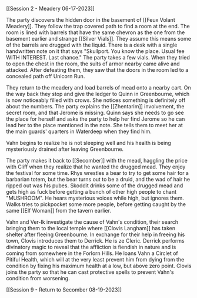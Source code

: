 [[Session 2 - Meadery 06-17-2023]]

The party discovers the hidden door in the basement of [[Feux Volant Meadery]]. They follow the trap covered path to find a room at the end. The room is lined with barrels that have the same chevron as the one from the basement earlier and strange [[Silver Vials]]. They assume this means some of the barrels are drugged with the liquid. There is a desk with a single handwritten note on it that says "Skullport. You know the place. Usual fee WITH INTEREST. Last chance." The party takes a few vials. When they tried to open the chest in the room, the suits of armor nearby came alive and attacked. After defeating them, they saw that the doors in the room led to a concealed path off Unicorn Run.

They return to the meadery and load barrels of mead onto a nearby cart. On the way back they stop and give the ledger to Quinn in Greenbourne, which is now noticeably filled with crows. She notices something is definitely off about the numbers. The party explains the [[Zhentarim]] involvement, the secret room, and that Jerome is missing. Quinn says she needs to go see the place for herself and asks the party to help her find Jerome so he can lead her to the place mentioned in the note. She tells them to meet her at the main guards' quarters in Waterdeep when they find him.

Vahn begins to realize he is not sleeping well and his health is being mysteriously drained after leaving Greenbourne.

The party makes it back to [[Secomber]] with the mead, haggling the price with Cliff when they realize that he wanted the drugged mead. They enjoy the festival for some time. Rhys wrestles a bear to try to get some hair for a barbarian totem, but the bear turns out to be a druid, and the wad of hair he ripped out was his pubes. Skoddit drinks some of the drugged mead and gets high as fuck before getting a bunch of other high people to chant "MUSHROOM". He hears mysterious voices while high, but ignores them. Walks tries to pickpocket some more people, before getting caught by the same [[Elf Woman]] from the tavern earlier.

Vahn and Ver-Ik investigate the cause of Vahn's condition, their search bringing them to the local temple where [[Clovis Langham]] has taken shelter after fleeing Greenbourne. In exchange for their help in freeing his town, Clovis introduces them to Derrick. He is ze Cleric. Derrick performs divinatory magic to reveal that the affliction is fiendish in nature and is coming from somewhere in the Forlorn Hills. He loans Vahn a Circlet of Pitiful Health, which will at the very least prevent him from dying from the condition by fixing his maximum health at a low, but above zero point. Clovis joins the party so that he can cast protective spells to prevent Vahn's condition from worsening.

[[Session 9 - Return to Secomber 08-19-2023]]
